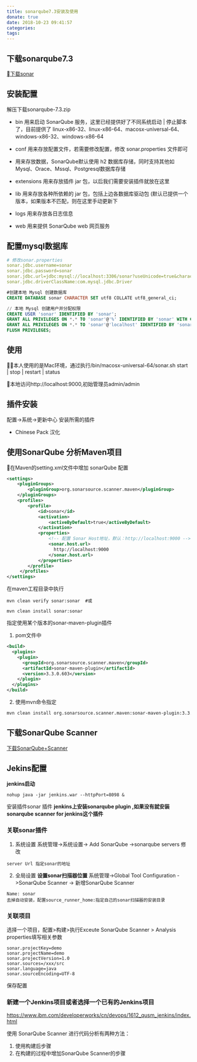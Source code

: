 ```yaml
---
title: sonarqube7.3安装及使用
donate: true
date: 2018-10-23 09:41:57
categories:
tags:
---
```


## 下载sonarqube7.3
[下载sonar](https://www.sonarqube.org/downloads/)

## 安装配置
解压下载sonarqube-7.3.zip

* bin 用来启动 SonarQube 服务，这里已经提供好了不同系统启动 | 停止脚本了，目前提供了 linux-x86-32、linux-x86-64、macosx-universal-64、windows-x86-32、windows-x86-64

* conf 用来存放配置文件，若需要修改配置，修改 sonar.properties 文件即可

* 用来存放数据，SonarQube默认使用 h2 数据库存储，同时支持其他如Mysql、Orace、Mssql、Postgresql数据库存储

* extensions 用来存放插件 jar 包，以后我们需要安装插件就放在这里

* lib 用来存放各种所依赖的 jar 包，包括上边各数据库驱动包 (默认已提供一个版本，如果版本不匹配，则在这里手动更新下

* logs 用来存放各日志信息

* web 用来提供 SonarQube web 网页服务


## 配置mysql数据库
```yaml
# 修改sonar.properties
sonar.jdbc.username=sonar
sonar.jdbc.password=sonar
sonar.jdbc.url=jdbc:mysql://localhost:3306/sonar?useUnicode=true&characterEncoding=utf8
sonar.jdbc.driverClassName:com.mysql.jdbc.Driver
```

```sql
#创建本地 Mysql 创建数据库
CREATE DATABASE sonar CHARACTER SET utf8 COLLATE utf8_general_ci;
```

```sql
// 本地 Mysql 创建用户并分配权限
CREATE USER 'sonar' IDENTIFIED BY 'sonar';
GRANT ALL PRIVILEGES ON *.* TO 'sonar'@'%' IDENTIFIED BY 'sonar' WITH GRANT OPTION;
GRANT ALL PRIVILEGES ON *.* TO 'sonar'@'localhost' IDENTIFIED BY 'sonar' WITH GRANT OPTION;
FLUSH PRIVILEGES;
```

## 使用
本人使用的是Mac环境，通过执行/bin/macosx-universal-64/sonar.sh start | stop | restart | status

本地访问http://localhost:9000,初始管理员admin/admin

## 插件安装
配置->系统->更新中心
安装所需的插件

* Chinese Pack 汉化


## 使用SonarQube 分析Maven项目
在Maven的setting.xml文件中增加 sonarQube 配置
```xml
<settings>
    <pluginGroups>
        <pluginGroup>org.sonarsource.scanner.maven</pluginGroup>
    </pluginGroups>
    <profiles>
        <profile>
            <id>sonar</id>
            <activation>
                <activeByDefault>true</activeByDefault>
            </activation>
            <properties>
                <!-- 配置 Sonar Host地址，默认：http://localhost:9000 -->
                <sonar.host.url>
                  http://localhost:9000
                </sonar.host.url>
            </properties>
        </profile>
     </profiles>
</settings>
```

在maven工程目录中执行
```
mvn clean verify sonar:sonar  #或

mvn clean install sonar:sonar
```

指定使用某个版本的sonar-maven-plugin插件
1. pom文件中
```xml
<build>
  <plugins>
    <plugin>
      <groupId>org.sonarsource.scanner.maven</groupId>
      <artifactId>sonar-maven-plugin</artifactId>
      <version>3.3.0.603</version>
    </plugin>
  </plugins>
</build>
```

2. 使用mvn命令指定
```sh
mvn clean install org.sonarsource.scanner.maven:sonar-maven-plugin:3.3.0.603:sonar
```


## 下载SonarQube Scanner
[下载SonarQube+Scanner](https://docs.sonarqube.org/display/SCAN/Analyzing+with+SonarQube+Scanner)

## Jekins配置
**jenkins启动**
```
nohup java -jar jenkins.war --httpPort=8098 &
```
安装插件sonar 插件
**jenkins上安装sonarqube plugin ,如果没有就安装sonarqube scanner for jenkins这个插件**

### 关联sonar插件


1. 系统设置
系统管理->系统设置-> Add SonarQube ->sonarqube servers 修改
```
server Url 指定sonar的地址
```
2. 全局设置
**设置sonar扫描器位置**
系统管理->Global Tool Configuration ->SonarQube Scanner -> 新增SonarQube Scanner
```
Name: sonar
去掉自动安装，配置source_runner_home:指定自己的sonar扫描器的安装目录
```

### 关联项目
选择一个项目，配置>构建>执行Exceute SonarQube Scanner > Analysis properties填写相关参数
```
sonar.projectKey=demo
sonar.projectName=demo
sonar.projectVersion=1.0
sonar.sources=/xxx/src
sonar.language=java
sonar.sourceEncoding=UTF-8
```

保存配置

### 新建一个Jenkins项目或者选择一个已有的Jenkins项目
https://www.ibm.com/developerworks/cn/devops/1612_qusm_jenkins/index.html

使用 SonarQube Scanner 进行代码分析有两种方法：
1. 使用构建后步骤
2. 在构建的过程中增加SonarQube Scanner的步骤
